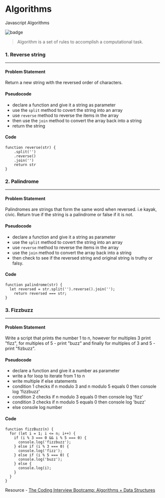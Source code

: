 # Algorithms
Javascript Algorithms 

![badge](https://img.shields.io/badge/lesson--notes-javascript-orange.svg)

> Algorithm is a set of rules to accomplish a computational task.

### 1. Reverse string
***

#### Problem Statement
Return a new string with the reversed order of characters.

#### Pseudocode
- declare a function and give it a string as parameter 
- use the `split` method to covert the string into an array
- use `reverse` method to reverse the items in the array
- then use the `join` method to convert the array back into a string 
- return the string

#### Code
```
function reverse(str) {
    .split('')
    .reverse()
    .join('')
    return str
}
```

### 2. Palindrome
***

#### Problem Statement
Palindromes are strings that form the same word when reversed. i.e kayak, civic.  Return true if the string is a palindrome or false if it is not.

#### Pseudocode
- declare a function and give it a string as parameter 
- use the `split` method to covert the string into an array
- use `reverse` method to reverse the items in the array
- use the `join` method to convert the array back into a string 
- then check to see if the reversed string and original string is truthy or falsy.

#### Code
```
function palindrome(str) {
  let reversed = str.split('').reverse().join('');
    return reversed === str;
}
```

### 3. Fizzbuzz
***

#### Problem Statement
Write a script that prints the number 1 to n, however for multiples 3 print "fizz", for multiples of 5 - print "buzz" and finally for multiples of 3 and 5 - print "fizbuzz".

#### Pseudocode
- declare a function and give it a number as parameter 
- write a for loop to iterate from 1 to n
- write multiple if else statements
- condition 1 checks if n modulo 3 and n modulo 5 equals 0 then console log 'fizzbuzz'
- condition 2 checks if n modulo 3 equals 0 then console log 'fizz'
- condition 3 checks if n modulo 5 equals 0 then console log 'buzz'
- else console log number

#### Code
```
function fizzBuzz(n) {
  for (let i = 1; i <= n; i++) {
    if (i % 3 === 0 && i % 5 === 0) {
      console.log('fizzbuzz');
    } else if (i % 3 === 0) {
      console.log('fizz');
    } else if (i % 5 === 0) {
      console.log('buzz');
    } else {
      console.log(i);
    }
  }
}
```








Resource - [
The Coding Interview Bootcamp: Algorithms + Data Structures](https://www.udemy.com/coding-interview-bootcamp-algorithms-and-data-structure/)
